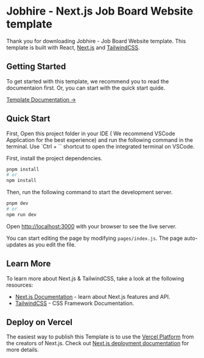 # Jobhire - Next.js Job Board Website template

Thank you for downloading Jobhire - Job Board Website template. This template is built with React, [Next.js](https://nextjs.org/) and [TailwindCSS](https://tailwindcss.com/).

## Getting Started

To get started with this template, we recommend you to read the documentaion first. Or, you can start with the quick start quide.

[Template Documentation →](https://docs.web3templates.com)

## Quick Start

First, Open this project folder in your IDE ( We recommend VSCode Application for the best experience) and run the following command in the terminal. Use `Ctrl + `` shortcut to open the integrated terminal on VSCode.

First, install the project dependencies.

```bash
pnpm install
# or
npm install
```

Then, run the following command to start the development server.

```bash
pnpm dev
# or
npm run dev
```

Open [http://localhost:3000](http://localhost:3000) with your browser to see the live server.

You can start editing the page by modifying `pages/index.js`. The page auto-updates as you edit the file.

## Learn More

To learn more about Next.js & TailwindCSS, take a look at the following resources:

- [Next.js Documentation](https://nextjs.org/docs) - learn about Next.js features and API.
- [TailwindCSS](https://tailwindcss.com/) - CSS Framework Documentation.

## Deploy on Vercel

The easiest way to publish this Template is to use the [Vercel Platform](https://vercel.com/) from the creators of Next.js. Check out [Next.js deployment documentation](https://nextjs.org/docs/deployment) for more details.
